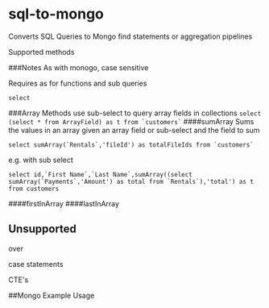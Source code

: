 # sql-to-mongo
Converts SQL Queries to Mongo find statements or aggregation pipelines




Supported methods



###Notes
As with monogo, case sensitive

Requires as for functions and sub queries

``
select 
``

###Array Methods
use sub-select to query array fields in collections
``
 select (select * from ArrayField) as t from `customers`
``
####sumArray
Sums the values in an array given an array field or sub-select and the field to sum

``
select sumArray(`Rentals`,'fileId') as totalFileIds from `customers`
``

e.g. with sub select

``
select id,`First Name`,`Last Name`,sumArray((select sumArray(`Payments`,'Amount') as total from `Rentals`),'total') as t from customers
``

####firstInArray
####lastInArray


## Unsupported
over

case statements

CTE's

##Mongo Example Usage
